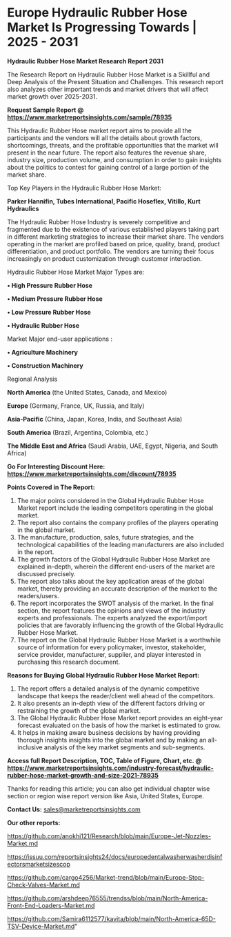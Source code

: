 # Europe Hydraulic Rubber Hose Market Is Progressing Towards | 2025 - 2031

<strong>Hydraulic Rubber Hose Market Research Report 2031</strong>

The Research Report on Hydraulic Rubber Hose Market is a Skillful and Deep Analysis of the Present Situation and Challenges. This research report also analyzes other important trends and market drivers that will affect market growth over 2025-2031.

<strong>Request Sample Report @ <a href=https://www.marketreportsinsights.com/sample/78935>https://www.marketreportsinsights.com/sample/78935</a></strong>

This Hydraulic Rubber Hose market report aims to provide all the participants and the vendors will all the details about growth factors, shortcomings, threats, and the profitable opportunities that the market will present in the near future. The report also features the revenue share, industry size, production volume, and consumption in order to gain insights about the politics to contest for gaining control of a large portion of the market share.

Top Key Players in the Hydraulic Rubber Hose Market:

<strong>Parker Hannifin, Tubes International, Pacific Hoseflex, Vitillo, Kurt Hydraulics</strong>

The Hydraulic Rubber Hose Industry is severely competitive and fragmented due to the existence of various established players taking part in different marketing strategies to increase their market share. The vendors operating in the market are profiled based on price, quality, brand, product differentiation, and product portfolio. The vendors are turning their focus increasingly on product customization through customer interaction.

Hydraulic Rubber Hose Market Major Types are:

<strong>• High Pressure Rubber Hose

• Medium Pressure Rubber Hose

• Low Pressure Rubber Hose

• Hydraulic Rubber Hose</strong>

Market Major end-user applications :

<strong>• Agriculture Machinery

• Construction Machinery</strong>

Regional Analysis

</u><strong><b>North America</b></strong> (the United States, Canada, and Mexico)

<strong><b>Europe </b></strong>(Germany, France, UK, Russia, and Italy)

<strong><b>Asia-Pacific</b></strong> (China, Japan, Korea, India, and Southeast Asia)

<strong><b>South America</b></strong> (Brazil, Argentina, Colombia, etc.)

<strong><b>The Middle East and Africa</b></strong> (Saudi Arabia, UAE, Egypt, Nigeria, and South Africa)

<strong>Go For Interesting Discount Here: <a href=https://www.marketreportsinsights.com/discount/78935>https://www.marketreportsinsights.com/discount/78935</a></strong>

<strong>Points Covered in The Report:</strong>
<ol>
  <li>The major points considered in the Global Hydraulic Rubber Hose Market report include the leading competitors operating in the global market.</li>
  <li>The report also contains the company profiles of the players operating in the global market.</li>
  <li>The manufacture, production, sales, future strategies, and the technological capabilities of the leading manufacturers are also included in the report.</li>
  <li>The growth factors of the Global Hydraulic Rubber Hose Market are explained in-depth, wherein the different end-users of the market are discussed precisely.</li>
  <li>The report also talks about the key application areas of the global market, thereby providing an accurate description of the market to the readers/users.</li>
  <li>The report incorporates the SWOT analysis of the market. In the final section, the report features the opinions and views of the industry experts and professionals. The experts analyzed the export/import policies that are favorably influencing the growth of the Global Hydraulic Rubber Hose Market.</li>
  <li>The report on the Global Hydraulic Rubber Hose Market is a worthwhile source of information for every policymaker, investor, stakeholder, service provider, manufacturer, supplier, and player interested in purchasing this research document.</li>
</ol>
<strong>Reasons for Buying Global Hydraulic Rubber Hose Market Report:</strong>

<ol>
  <li>The report offers a detailed analysis of the dynamic competitive landscape that keeps the reader/client well ahead of the competitors.</li>
  <li>It also presents an in-depth view of the different factors driving or restraining the growth of the global market.</li>
  <li>The Global Hydraulic Rubber Hose Market report provides an eight-year forecast evaluated on the basis of how the market is estimated to grow.</li>
  <li>It helps in making aware business decisions by having providing thorough insights insights into the global market and by making an all-inclusive analysis of the key market segments and sub-segments.</li>
</ol>
<strong>Access full Report Description, TOC, Table of Figure, Chart, etc. @ <a href=https://www.marketreportsinsights.com/industry-forecast/hydraulic-rubber-hose-market-growth-and-size-2021-78935>https://www.marketreportsinsights.com/industry-forecast/hydraulic-rubber-hose-market-growth-and-size-2021-78935</a></strong>


Thanks for reading this article; you can also get individual chapter wise section or region wise report version like Asia, United States, Europe.

<strong>Contact Us:</strong>
sales@marketreportsinsights.com

<strong>Our other reports:</strong>

<a href=https://github.com/anokhi121/Research/blob/main/Europe-Jet-Nozzles-Market.md>https://github.com/anokhi121/Research/blob/main/Europe-Jet-Nozzles-Market.md</a>

<a href=https://issuu.com/reportsinsights24/docs/europedentalwasherwasherdisinfectorsmarketsizescop>https://issuu.com/reportsinsights24/docs/europedentalwasherwasherdisinfectorsmarketsizescop</a>

<a href=https://github.com/cargo4256/Market-trend/blob/main/Europe-Stop-Check-Valves-Market.md>https://github.com/cargo4256/Market-trend/blob/main/Europe-Stop-Check-Valves-Market.md</a>

<a href=https://github.com/arshdeep76555/trendss/blob/main/North-America-Front-End-Loaders-Market.md>https://github.com/arshdeep76555/trendss/blob/main/North-America-Front-End-Loaders-Market.md</a>

<a href=https://github.com/Samira6112577/kavita/blob/main/North-America-65D-TSV-Device-Market.md>https://github.com/Samira6112577/kavita/blob/main/North-America-65D-TSV-Device-Market.md</a>"
